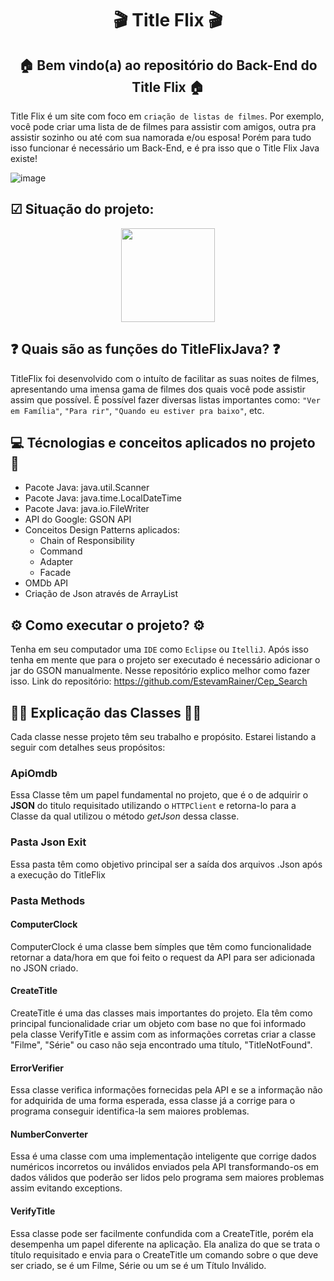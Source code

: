 <div align="center">
  <h1>🎬 Title Flix 🎬</h1>
  <h2>🏠 Bem vindo(a) ao repositório do Back-End do Title Flix 🏠</h2>
</div>

Title Flix é um site com foco em ```criação de listas de filmes```. Por exemplo, você pode criar uma lista de de filmes para assistir com amigos, outra pra assistir sozinho ou até com sua namorada e/ou esposa! Porém para tudo isso funcionar é necessário um Back-End, e é pra isso que o Title Flix Java existe!

![image](https://github.com/EstevamRainer/TitleFlixJava/assets/122125357/e7db8465-fb3d-49b9-a96e-e46873ee747d)

<h2>☑ Situação do projeto:</h2>
<div align=center>
<img src="https://img.shields.io/badge/Em%20Desenvolvimento-%2364E9EE?style=flat&color=%2364E9EE" heigh=150 width=150/>
</div>

<h2>❓ Quais são as funções do TitleFlixJava? ❓</h2>

TitleFlix foi desenvolvido com o intuíto de facilitar as suas noites de filmes, apresentando uma imensa gama de filmes dos quais você pode assistir assim que possível. É possível fazer diversas listas importantes como: ```"Ver em Família"```, ```"Para rir"```, ```"Quando eu estiver pra baixo"```, etc.

<h2>💻 Técnologias e conceitos aplicados no projeto 🤔</h2>

- Pacote Java: java.util.Scanner
- Pacote Java: java.time.LocalDateTime
- Pacote Java: java.io.FileWriter
- API do Google: GSON API
- Conceitos Design Patterns aplicados:
  - Chain of Responsibility
  - Command
  - Adapter
  - Facade
- OMDb API
- Criação de Json através de ArrayList

<h2> ⚙ Como executar o projeto? ⚙ </h2>

Tenha em seu computador uma ```IDE``` como ```Eclipse``` ou ```ItelliJ```.
Após isso tenha em mente que para o projeto ser executado é necessário adicionar o jar do GSON manualmente.
Nesse repositório explico melhor como fazer isso. Link do repositório: https://github.com/EstevamRainer/Cep_Search

<h2>👨‍🏫 Explicação das Classes 👨‍🏫</h2>
Cada classe nesse projeto têm seu trabalho e propósito. Estarei listando a seguir com detalhes seus propósitos:

<h3>ApiOmdb</h3>

Essa Classe têm um papel fundamental no projeto, que é o de adquirir o **JSON** do titulo requisitado utilizando o ```HTTPClient``` e retorna-lo para a Classe da qual utilizou o método _getJson_ dessa classe. 

<h3>Pasta Json Exit</h3>

Essa pasta têm como objetivo principal ser a saída dos arquivos .Json após a execução do TitleFlix

<h3>Pasta Methods</h3>

<h4>ComputerClock</h4>

ComputerClock é uma classe bem símples que têm como funcionalidade retornar a data/hora em que foi feito o request da API para ser adicionada no JSON criado.

<h4>CreateTitle</h4>

CreateTitle é uma das classes mais importantes do projeto. Ela têm como principal funcionalidade criar um objeto com base no que foi informado pela classe VerifyTitle e assim com as informações corretas criar a classe "Filme", "Série" ou caso não seja encontrado uma título, "TitleNotFound".

<h4>ErrorVerifier</h4>

Essa classe verifica informações fornecidas pela API e se a informação não for adquirida de uma forma esperada, essa classe já a corrige para o programa conseguir identifica-la sem maiores problemas.

<h4>NumberConverter</h4>

Essa é uma classe com uma implementação inteligente que corrige dados numéricos incorretos ou inválidos enviados pela API transformando-os em dados válidos que poderão ser lidos pelo programa sem maiores problemas assim evitando exceptions.

<h4>VerifyTitle</h4>

Essa classe pode ser facilmente confundida com a CreateTitle, porém ela desempenha um papel diferente na aplicação. Ela analiza do que se trata o título requisitado e envia para o CreateTitle um comando sobre o que deve ser criado, se é um Filme, Série ou um se é um Título Inválido.




